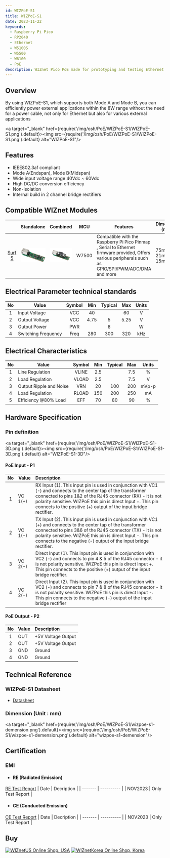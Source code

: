 ```yaml
---
id: WIZPoE-S1
title: WIZPoE-S1
date: 2023-11-22
keywords:
  - Raspberry Pi Pico
  - RP2040
  - Ethernet
  - W5100S
  - W5500
  - W6100
  - PoE
description: WIZnet Pico PoE made for prototyping and testing Ethernet capabilities on Pico
---
```


## Overview

By using WIZPoE-S1, which supports both Mode A and Mode B, you can efficiently power external applications within the 8W range without the need for a power cable, not only for Ethernet but also for various external applications

<a target="_blank" href={require('/img/osh/PoE/WIZPoE-S1/WIZPoE-S1.png').default}><img src={require('/img/osh/PoE/WIZPoE-S1/WIZPoE-S1.png').default} alt="WIZPoE-S1"/></a>

## Features

- IEEE802.3af compliant
- Mode A(Endspan), Mode B(Midspan)
- Wide input voltage range 40Vdc ~ 60Vdc
- High DC/DC conversion efficiency
- Non-Isolation
- Internal build in 2 channel bridge rectifiers

## Compatible WIZnet Modules

|           | Standalone |  Combined  |  MCU       | Features           |     Dimension (mm) |
|  :-----:  | :-----:  |   :----:  | ------------- | ------------------ |  -------------- |
| [Surf 5](./../surf5/surf5.md) | ![WIZPoE-S1](/img/osh/surf5/only_surf5_R100_img.png) | ![WIZPoE-S1](/img/osh/PoE/WIZPoE-S1/Surf5-WIZPOE-S1.png) |W7500|Compatible with the Raspberry Pi Pico Pinmap , Serial to Ethernet firmware provided, Offers various peripherals such as GPIO/SPI/PWM/ADC/DMA and more| 75mm x 21mm x 15mm |


## Electrical Parameter technical standards

|  No   | Value                 | Symbol    | Min   |  Typical  | Max  |  Units |
| :---: | --------------------- | :-------: | :---: | :-------: | :--: | :----: |
|   1   | Input Voltage         | VCC       | 40    |           | 60   |    V   |
|   2   | Output Voltage        | VCC       | 4.75  |     5     | 5.25 |    V   |
|   3   | Output Power          | PWR       |       |     8     |      |    W   |
|   4   | Switching Frequency   | Freq      | 280   |    300    | 320  |  kHz   |

## Electrical Characteristics

|  No   | Value                   | Symbol    | Min   |  Typical  | Max  |  Units |
| :---: | ----------------------- | :-------: | :---: | :-------: | :--: | :----: |
|   1   | Line Regulation         | VLINE     | 2.5   |           | 7.5  |    %   |
|   2   | Load Regulation         | VLOAD     | 2.5   |           | 7.5  |    V   |
|   3   | Output Ripple and Noise | VRN       | 20    |    100    | 200  | mVp-p  |
|   4   | Load Regulation         | RLOAD     | 150   |    200    | 250  |   mA   |
|   5   | Efficiency @80% Load    | EFF       | 70    |    80     | 90   |    %   |

## Hardware Specification

### Pin definition
<a target="_blank" href={require('/img/osh/PoE/WIZPoE-S1/WIZPoE-S1-3D.png').default}><img src={require('/img/osh/PoE/WIZPoE-S1/WIZPoE-S1-3D.png').default} alt="WIZPoE-S1-3D"/></a>

#### PoE Input - P1
|  No   | Value                   | Description |
| :---: | ----------------------- | :--------- |
|   1   | VC 1(+)|RX Input (1). This input pin is used in conjunction with VC1 (-) and connects to the center tap of the transformer connected to pins 1&2 of the RJ45 connector (RX) - it is not polarity sensitive. WIZPoE this pin is direct Input +. This pin connects to the positive (+) output of the input bridge rectifier.|
|   2   | VC 1(-)| TX Input (2). This input pin is used in conjunction with VC1 (+) and connects to the center tap of the transformer connected to pins 3&6 of the RJ45 connector (TX) - it is not polarity sensitive. WIZPoE this pin is direct Input -. This pin connects to the negative (-) output of the input bridge rectifier.|
|   3   | VC 2(+)| Direct Input (1). This input pin is used in conjunction with VC2 (-) and connects to pin 4 & 5 of the RJ45 connector - it is not polarity sensitive. WIZPoE this pin is direct Input +. This pin connects to the positive (+) output of the input bridge rectifier.|
|   4   | VC 2(-)| Direct Input (2). This input pin is used in conjunction with VC2 (-) and connects to pin 7 & 8 of the RJ45 connector - it is not polarity sensitive. WIZPoE this pin is direct Input -. This pin connects to the negative (-) output of the input bridge rectifier   |

#### PoE Output - P2
|  No   | Value                   | Description |
| :---: | ----------------------- | :--------- |
|   1   | OUT|+5V Voltage Output|
|   2   | OUT|+5V Voltage Output|
|   3   | GND| Ground|
|   4   | GND| Ground|
## Technical Reference

### WIZPoE-S1 Datasheet

- <a href="/img/osh/PoE/WIZPoE-S1/wizpoe-s1-datasheet.pdf" target="_blank">Datasheet</a>

### Dimension (Unit : mm)
<a target="_blank" href={require('/img/osh/PoE/WIZPoE-S1/wizpoe-s1-demension.png').default}><img src={require('/img/osh/PoE/WIZPoE-S1/wizpoe-s1-demension.png').default} alt="wizpoe-s1-demension"/></a>

## Certification

### EMI

- #### RE (Radiated Emission)
 <a href="/img/osh/PoE/WIZPoE-S1/re-surf5-s1-3.5w.pdf" target="_blank">RE Test Report</a>
| Date    | Decription |
| ------- | ---------- |
| NOV2023 | Only Test Report |

- #### CE (Conducted Emission)
 <a href="/img/osh/PoE/WIZPoE-S1/ce-picopoe-s1.pdf" target="_blank">CE Test Report</a>
| Date    | Decription |
| ------- | ---------- |
| NOV2023 | Only Test Report |

## Buy

[![WIZnetUS Online Shop, USA](/img/products/w5100s-evb-pico/icons/dollar.png)](https://wiznetshop.io/product/detail.html?product_no=1088&cate_no=1&display_group=3)
[![WIZnetKorea Online Shop, Korea](/img/products/w5100s-evb-pico/icons/won.png)](https://wiznetshop.io/product/detail.html?product_no=1088&cate_no=1&display_group=3)